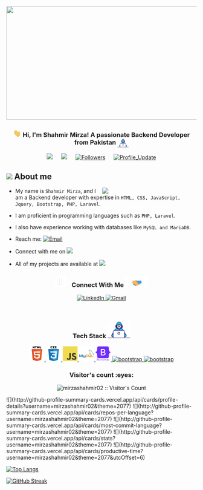 <p align="center" style="margin: 0; padding: 0;">
    <img src="https://i.pinimg.com/originals/9e/5c/77/9e5c77872f818509afc1766a86c9a68b.gif"
        style="width: 150%; height: 300px; object-fit: cover;" />
</p>





<h3 align="center">
    <img src="https://github.com/MD-MAFUJUL-HASAN/awesome-github-profile-readme-templates/blob/main/Gif%20Files/hello.gif"
        width="21"></a> Hi, I'm Shahmir Mirza! A passionate Backend Developer from Pakistan <img align="center"
        alt="GIF" width="30"
        src="https://github.com/MD-MAFUJUL-HASAN/awesome-github-profile-readme-templates/blob/main/Gif%20Files/Developer.gif"
        width="36" />
</h3>

<p align="center">
    &emsp;
    <a href="https://hits.seeyoufarm.com"><img
            src="https://hits.seeyoufarm.com/api/count/incr/badge.svg?url=https%3A%2F%2Fgithub.com%2F0_My_Template%2F%26title%3DProfile%2520Views&count_bg=%2379C83D&title_bg=%23555555&icon=counter-strike.svg&icon_color=%23E7E7E7&title=Profile+Views&edge_flat=false" /></a>
    &emsp;
    <a href="https://github.com/subhanrizwan/subhanrizwan/pulse" alt="Activity"><img
            src="https://img.shields.io/github/commit-activity/m/subhanrizwan/subhanrizwan" /></a>
    &emsp;
    <a href="https://github.com/subhanrizwan?tab=followers"><img alt="Followers"
            src="https://img.shields.io/github/followers/subhanrizwan?color=4C1&logo=github"></a>
    &emsp;
    <a href="https://github.com/subhanrizwan/subhanrizwan" target="_blank"><img alt="Profile_Update"
            src="https://img.shields.io/github/last-commit/subhanrizwan/subhanrizwan?label=Profile%20update&style=fflat-square"></a>
    &emsp;
</p>


## <picture><img src="https://cdn-icons-png.flaticon.com/512/1055/1055687.png" width="50px"></picture> About me
<picture><img align="right" src="https://cdn.dribbble.com/users/1025838/screenshots/6220885/devguy3.gif" width="250px">
</picture>




- My name is `Shahmir Mirza`, and I am a Backend developer with expertise in `HTML, CSS, JavaScript, Jquery, Bootstrap,
PHP, Laravel`.

- I am proficient in programming languages such as `PHP, Laravel`.

- I also have experience working with databases like `MySQL and MariaDB`.


- Reach me: <a href="mailto:mirzashahmir02@gmail.com" target="_blank"><img alt="Email"
        src="https://img.shields.io/badge/-mirzashahmir02@gmail.com-c14438?style=flat-square&logo=Gmail&logoColor=white"></a>

- Connect with me on <a href="https://www.linkedin.com/in/mirzashahmir02/" target="_blank"><img
        src="https://img.shields.io/badge/LinkedIn-green"></a>

- All of my projects are available at <a href="https://github.com/mirzashahmir02/" target="_blank"><img
        src="https://img.shields.io/badge/Github-008080"></a>



<div align="center">
    <h3>
        <img src="https://github.com/MD-MAFUJUL-HASAN/awesome-github-profile-readme-templates/blob/main/Gif%20Files/bar.gif"
            width="30" height="30" style="margin-right: 10px;">
        Connect With Me
        <img src="https://github.com/MD-MAFUJUL-HASAN/awesome-github-profile-readme-templates/blob/main/Gif%20Files/Handshake.gif"
            width="60">
    </h3>
    <p align="center">
        <a href="https://www.linkedin.com/in/mirzashahmir02/" target="_blank">
            <img alt="LinkedIn" width="25px"
                src="https://github.com/TheDudeThatCode/TheDudeThatCode/blob/master/Assets/Linkedin.svg">
        </a>
        <a href="mailto:mirzashahmir02@gmail.com" target="_blank">
            <img alt="Gmail" width="25px"
                src="https://github.com/TheDudeThatCode/TheDudeThatCode/blob/master/Assets/Gmail.svg">
        </a>
    </p>
</div>
<br />




<div align="center">
    <h3> Tech Stack
        <img src="https://github.com/MD-MAFUJUL-HASAN/awesome-github-profile-readme-templates/blob/main/Gif%20Files/Developer.gif"
            width="60">
    </h3>
    <p align="center">
        <a href="https://www.w3.org/html/" target="_blank" rel="noreferrer">
            <img src="https://raw.githubusercontent.com/devicons/devicon/master/icons/html5/html5-original-wordmark.svg"
                alt="html5" width="40" height="40" />
        </a>
        <a href="https://www.w3schools.com/css/" target="_blank" rel="noreferrer">
            <img src="https://raw.githubusercontent.com/devicons/devicon/master/icons/css3/css3-original-wordmark.svg"
                alt="css3" width="40" height="40" />
        </a>
        <a href="https://developer.mozilla.org/en-US/docs/Web/JavaScript" target="_blank" rel="noreferrer">
            <img src="https://raw.githubusercontent.com/devicons/devicon/master/icons/javascript/javascript-original.svg"
                alt="javascript" width="40" height="40" />
        </a>
        <a href="https://www.mysql.com/" target="_blank" rel="noreferrer">
            <img src="https://raw.githubusercontent.com/devicons/devicon/master/icons/mysql/mysql-original-wordmark.svg"
                alt="mysql" width="40" height="40" />
        </a>
        <a href="https://getbootstrap.com" target="_blank" rel="noreferrer">
            <img src="https://raw.githubusercontent.com/devicons/devicon/master/icons/bootstrap/bootstrap-plain-wordmark.svg"
                alt="bootstrap" width="40" height="40" />
        </a>
        <a href="https://getbootstrap.com" target="_blank" rel="noreferrer">
            <img src="https://avatars.githubusercontent.com/u/25158?s=200&v=4"
                alt="bootstrap" width="40" height="40" />
        </a>
        <a href="https://getbootstrap.com" target="_blank" rel="noreferrer">
            <img src="https://raw.githubusercontent.com/laravel/art/master/logo-lockup/5%20SVG/2%20CMYK/1%20Full%20Color/laravel-logolockup-cmyk-red.svg"
                alt="bootstrap" width="40" height="40" />
        </a>
    </p>
</div>


<div align="center">
    <h3 align="center">Visitor's count :eyes:</h3>
    <p align="center">
        <img src="https://profile-counter.glitch.me/mirzashahmir02/count.svg" alt="mirzashahmir02 :: Visitor's Count" />
    </p>
</div>
![](http://github-profile-summary-cards.vercel.app/api/cards/profile-details?username=mirzashahmir02&theme=2077)
![](http://github-profile-summary-cards.vercel.app/api/cards/repos-per-language?username=mirzashahmir02&theme=2077)
![](http://github-profile-summary-cards.vercel.app/api/cards/most-commit-language?username=mirzashahmir02&theme=2077)
![](http://github-profile-summary-cards.vercel.app/api/cards/stats?username=mirzashahmir02&theme=2077)
![](http://github-profile-summary-cards.vercel.app/api/cards/productive-time?username=mirzashahmir02&theme=2077&utcOffset=6)

[![Top Langs](https://github-readme-stats.vercel.app/api/top-langs/?username=mirzashahmir02&layout=compact&theme=algolia&langs_count=20&hide_border=true)](https://github.com/mirzashahmir02/github-readme-stats)

[![GitHub Streak](https://streak-stats.demolab.com?user=mirzashahmir02&theme=cobalt&hide_border=true&border_radius=50&date_format=j%20M%5B%20Y%5D)](https://git.io/streak-stats)
